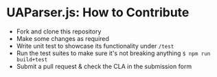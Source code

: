 # UAParser.js: How to Contribute

* Fork and clone this repository
* Make some changes as required
* Write unit test to showcase its functionality under `/test`
* Run the test suites to make sure it's not breaking anything `$ npm run build+test`
* Submit a pull request & check the CLA in the submission form